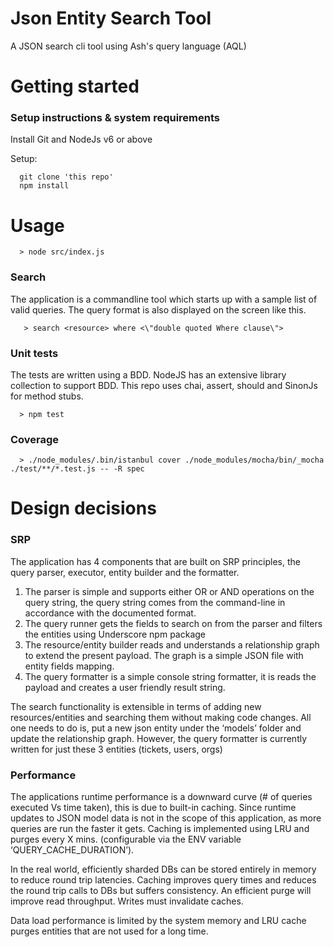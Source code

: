 # Json Entity Search Tool
A JSON search cli tool using Ash's query language (AQL)

# Getting started
### Setup instructions & system requirements
Install Git and NodeJs v6 or above

Setup:
```
  git clone 'this repo'
  npm install
```
# Usage 
```
  > node src/index.js
```
### Search
The application is a commandline tool which starts up with a sample list of valid queries.
The query format is also displayed on the screen like this.
```
   > search <resource> where <\"double quoted Where clause\">

```

### Unit tests
The tests are written using a BDD. NodeJS has an extensive library collection to support BDD. This repo uses chai, assert, should and SinonJs for method stubs.
```
  > npm test
```
### Coverage

```
  > ./node_modules/.bin/istanbul cover ./node_modules/mocha/bin/_mocha ./test/**/*.test.js -- -R spec
```

# Design decisions
### SRP
The application has 4 components that are built on SRP principles, the query parser, executor, entity builder and the formatter.
1. The parser is simple and supports either OR or AND operations on the query string, the query string comes from the command-line in accordance with the documented format.
2. The query runner gets the fields to search on from the parser and filters the entities using Underscore npm package
3. The resource/entity builder reads and understands a relationship graph to extend the present payload. The graph is a simple JSON file with entity fields mapping.
4. The query formatter is a simple console string formatter, it is reads the payload and creates a user friendly result string.

The search functionality is extensible in terms of adding new resources/entities and searching them without making code changes. All one needs to do is, put a new json entity under the ‘models’ folder and update the relationship graph. However, the query formatter is currently written for just these 3 entities (tickets, users, orgs)

### Performance
The applications runtime performance is a downward curve (# of queries executed Vs time taken), this is due to built-in caching. Since runtime updates to JSON model data is not in the scope of this application, as more queries are run the faster it gets. Caching is implemented using LRU and purges every X mins. (configurable via the ENV variable ‘QUERY_CACHE_DURATION’).

In the real world, efficiently sharded DBs can be stored entirely in memory to reduce round trip latencies. Caching improves query times and reduces the round trip calls to DBs but suffers consistency. An efficient purge will improve read throughput. Writes must invalidate caches.

Data load performance is limited by the system memory and LRU cache purges entities that are not used for a long time.


